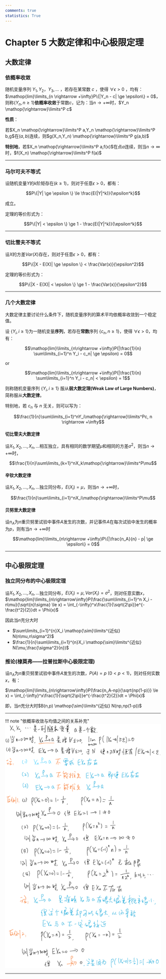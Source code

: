 ```yaml
---
comments: true
statistics: True
---
```


# Chapter 5 大数定律和中心极限定理

## 大数定律

### 依概率收敛

随机变量序列 $Y_1,Y_2，Y_3,\dots$ ，若存在某常数 $c$ ，使得 $\forall \epsilon > 0$ ，均有：$\mathop{lim}\limits_{n \rightarrow +\infty}P\{|Y_n - c| \ge \epsilon\} = 0$，则称$\{Y_n,n \ge 1\}$**依概率收敛**于常数$c$，记为：当$n \rightarrow +\infty$时，$Y_n \mathop{\rightarrow}\limits^P c$

**性质**：

若$X_n \mathop{\rightarrow}\limits^P a,Y_n \mathop{\rightarrow}\limits^P b,g$在$(a,b)$连续，则$g(X_n,Y_n) \mathop{\rightarrow}\limits^P g(a,b)$

**特别地**，若$X_n \mathop{\rightarrow}\limits^P a,f(x)$在点$a$连续，则当$n \rightarrow \infty$时，$f(X_n) \mathop{\rightarrow}\limits^P f(a)$

---

### 马尔可夫不等式

设随机变量$Y$的$k$阶矩存在$(k \ge 1)$，则对于任意$\epsilon > 0$，都有：

$$P\{|Y| \ge \epsilon \} \le \frac{E(|Y|^k)}{\epsilon^k}$$

成立。

定理的等价形式为：

$$P\{|Y| < \epsilon \} \ge 1 - \frac{E(|Y|^k)}{\epsilon^k}$$

---

### 切比雪夫不等式

设$X$的方差$Var(X)$存在，则对于任意$\epsilon > 0$，都有：

$$P\{|X - E(X)| \ge \epsilon \} <  \frac{Var(x)}{\epsilon^2}$$

定理的等价形式为：

$$P\{|X - E(X)| < \epsilon \} \ge 1 - \frac{Var(x)}{\epsilon^2}$$

---

### 几个大数定律

大数定律主要讨论什么条件下，随机变量序列的算术平均依概率收敛到一个稳定值。

设 $\{Y_i,i \ge 1\}$为一随机变量**序列**，若存在**常数**序列 $\{c_n,n \ge 1\}$，使得 $\forall \epsilon >0$，均有：

$$\mathop{lim}\limits_{n\rightarrow +\infty}P(|\frac{1}{n} \sum\limits_{i=1}^n Y_i - c_n| \ge \epsilon) = 0$$ 

or

$$\mathop{lim}\limits_{n\rightarrow +\infty}P(|\frac{1}{n} \sum\limits_{i=1}^n Y_i - c_n| < \epsilon) = 1$$ 

则称随机变量序列 $\{Y_i,i \ge 1\}$ 服从**弱大数定理(Weak Law of Large Numbers)**，简称服从**大数定律**。

特别地，若 $c_n$ 与 $n$ 无关，则可以写为：

$$\frac{1}{n}\sum\limits_{i=1}^nY_i\mathop{\rightarrow}\limits^Pc, n \rightarrow +\infty$$

#### 切比雪夫大数定律

设$X_1,X_2,\dots,X_n,\dots$相互独立，具有相同的数学期望$\mu$和相同的方差$\sigma^2$，则当$n \rightarrow +\infty$时，

$$\frac{1}{n}\sum\limits_{k=1}^nX_k\mathop{\rightarrow}\limits^P\mu$$

#### 辛钦大数定律

设$X_1,X_2,\dots,X_n,\dots$独立同分布，$E(X_i) = \mu$，则当$n \rightarrow +\infty$时，

$$\frac{1}{n}\sum\limits_{i=1}^nX_i\mathop{\rightarrow}\limits^P\mu$$

#### 贝努里大数定律

设$n_A$为$n$重贝努里试验中事件$A$发生的次数，并记事件$A$在每次试验中发生的概率为$p$，则有当$n \rightarrow +\infty$时

$$\mathop{lim}\limits_{n\rightarrow +\infty}P\{|\frac{n_A}{n} - p| \ge \epsilon\} = 0$$

---

## 中心极限定理

### 独立同分布的中心极限定理

设$X_1,X_2,\dots,X_n,\dots$独立同分布，$E(X_i) = \mu,Var(X_i) = \sigma^2$，则对任意实数$x$，$\mathop{lim}\limits_{n\rightarrow\infty}P(\frac{\sum\limits_{i=1}^n X_i - n\mu}{\sqrt{n}\sigma} \le x) = \int_{-\infty}^x\frac{1}{\sqrt{2\pi}}e^{-\frac{t^2}{2}}dt = \Phi(x)$

因此当$n$充分大时

- $\sum\limits_{i=1}^{n}X_i \mathop{\sim}\limits^{近似} N(n\mu,n\sigma^2)$
- $\frac{1}{n}\sum\limits_{i=1}^{n}X_i \mathop{\sim}\limits^{近似} N(\mu,\frac{\sigma^2}{n})$

### 推论(棣莫弗——拉普拉斯中心极限定理)

设$n_A$为$n$重贝努里试验中事件$A$发生的次数，$P(A) = p \ (0 < p < 1)$，则对任何实数$x$，有：

$\mathop{lim}\limits_{n\rightarrow\infty}P(\frac{n_A-np}{\sqrt{np(1-p)}} \le x) = \int_{-\infty}^x\frac{1}{\sqrt{2\pi}}e^{-\frac{t^2}{2}}dt = \Phi(x)$

即，当$n$充分大时$B(n,p) \mathop{\sim}\limits^{近似} N(np,np(1-p))$

---

!!! note "依概率收敛与均值之间的关系补充"
    ![details](images/details.png)

---

